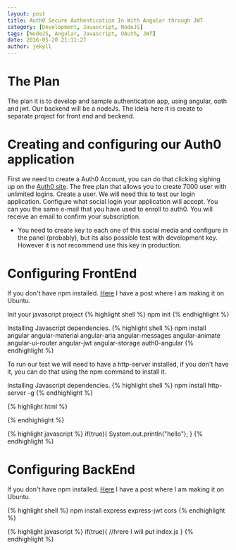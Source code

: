 ```yaml
---
layout: post
title: Auth0 Secure Authentication In With Angular through JWT
category: [Development, Javascript, NodeJS]
tags: [NodeJS, Angular, Javascript, OAuth, JWT]
date: 2016-05-20 21:11:27
author: jekyll
---
```


# The Plan

The plan it is to develop and sample authentication app, using angular, oath and jwt. Our backend will be a nodeJs. The ideia here it is create to separate project for front end and beckend.   


# Creating and configuring our Auth0 application

First we need to create a Auth0 Account, you can do that clicking sighing up on the [Auth0 site].
The free plan that allows you to create 7000 user with unlimited logins. 
Create a user. We will need this to test our login application. 
Configure what social login your application will accept. You can you the same e-mail that you have used to enroll to auth0. You will receive an email to confirm your subscription.


- You need to create key to each one of this social media and configure in the panel (probably), but its also possible test with development key. However it is not recommend use this key in production.


# Configuring FrontEnd

If you don't have npm installed. [Here] I have a post where I am making it on Ubuntu.

  
Init your javascript project
{% highlight shell %}
npm init
{% endhighlight %}

Installing Javascript dependencies. 
{% highlight shell %}
npm install angular angular-material angular-aria angular-messages angular-animate angular-ui-router angular-jwt angular-storage auth0-angular
{% endhighlight %}

To run our test we will need to have a http-server installed, if you don't have it, you can do that using the npm command to install it.

Installing Javascript dependencies. 
{% highlight shell %}
npm install http-server -g
{% endhighlight %}


   
{% highlight html %}
<!DOCTYPE html>
<html class="no-js">
  <head>
  <title>Angular Auth</title>
  </head>
  <body>

   </body>
</html>

{% endhighlight %}   

{% highlight javascript %}
if(true){
	System.out.println("hello");
}
{% endhighlight %}


# Configuring BackEnd

If you don't have npm installed. [Here] I have a post where I am making it on Ubuntu.

{% highlight shell %}
npm install express express-jwt cors
{% endhighlight %}


{% highlight javascript %}
if(true){
	//hrere I will put index.js
}
{% endhighlight %}



[Auth0 site]:http://auth0.com/angular
[Here]:http://adriano-fonseca.github.io